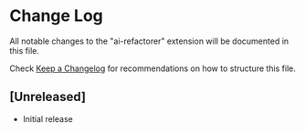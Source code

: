 # Change Log

All notable changes to the "ai-refactorer" extension will be documented in this file.

Check [Keep a Changelog](http://keepachangelog.com/) for recommendations on how to structure this file.

## [Unreleased]

- Initial release